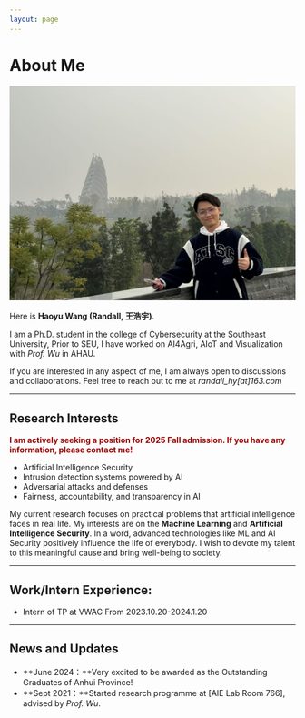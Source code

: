 ```yaml
---
layout: page
---
```


# About Me

<img src="images/teams/4.jpg" class="floatpic">

Here is **Haoyu Wang (Randall, 王浩宇)**.<br>

I am a Ph.D. student in the college of Cybersecurity at the Southeast University, Prior to SEU,  I have worked on AI4Agri, AIoT and Visualization with _Prof. Wu_ in AHAU.


If you are interested in any aspect of me, I am always open to discussions and collaborations. Feel free to reach out to me at _randall_hy[at]163.com_

---

## Research Interests

**<font color="#990000">I am actively seeking a position for 2025 Fall admission. If you have any information, please contact me!</font>**

- Artificial Intelligence Security
- Intrusion detection systems powered by AI
- Adversarial attacks and defenses
- Fairness, accountability, and transparency in AI

My current research focuses on practical problems that artificial intelligence faces in real life. My interests are on the **Machine Learning** and  **Artificial Intelligence Security**. In a word, advanced technologies like ML and AI Security positively influence the life of everybody.  I wish to devote my talent to this meaningful cause and bring well-being to society.

---

## Work/Intern Experience:
  - Intern of TP at VWAC From 2023.10.20-2024.1.20

---

## News and Updates

<!-- - **June 2024**：Very excited to be selected as [KDD UC Scholar](https://kdd2024.kdd.org/undergraduate-consortium/). See you in Spain!
- **May 2024：**My bachelor thesis won the Annual Best Thesis Award (Top 1/300).
- **April 2024：**Our work *BLEGuard* has been accepted to [MobiSys 2024](https://www.sigmobile.org/mobisys/2024/) as a poster paper. See you in Japan!
- **March 2024：**Very excited to get a MPhil offer from Engineering department at Cambridge University! -->
- **June 2024：**Very excited to be awarded as the Outstanding Graduates of Anhui Province!
- **Sept 2021：**Started research programme at [AIE Lab Room 766], advised by _Prof. Wu_.

<br>

<!-- <blockquote class="twitter-tweet"><p lang="en" dir="ltr">Thrilled to be an AAAI-UC Scholar at <a href="https://twitter.com/hashtag/AAAI24?src=hash&amp;ref_src=twsrc%5Etfw">#AAAI24</a>, thanks to <a href="https://twitter.com/hashtag/AAAI?src=hash&amp;ref_src=twsrc%5Etfw">#AAAI</a> &amp; <a href="https://twitter.com/hashtag/GoogleExploreCSR?src=hash&amp;ref_src=twsrc%5Etfw">#GoogleExploreCSR</a> for the sponsorship. Grateful for the knowledge gained and new friendships formed.<br><br>Wonderful trip in Vancouver. Looking forward to staying connected with all.<a href="https://twitter.com/hashtag/AAAI24?src=hash&amp;ref_src=twsrc%5Etfw">#AAAI24</a> <a href="https://twitter.com/hashtag/Vancouver?src=hash&amp;ref_src=twsrc%5Etfw">#Vancouver</a> <a href="https://twitter.com/hashtag/GoogleExploreCSR?src=hash&amp;ref_src=twsrc%5Etfw">#GoogleExploreCSR</a> <a href="https://t.co/wUQUp8XlSM">pic.twitter.com/wUQUp8XlSM</a></p>&mdash; Hanlin CAI (seeking a PhD position 2025) (@lancecai2002) <a href="https://twitter.com/lancecai2002/status/1762210025173344260?ref_src=twsrc%5Etfw">February 26, 2024</a></blockquote> <script async src="https://platform.twitter.com/widgets.js" charset="utf-8"></script> -->

